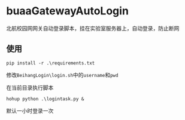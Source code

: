 # buaaGatewayAutoLogin
北航校园网网关自动登录脚本，挂在实验室服务器上，自动登录，防止断网

## 使用

```
pip install -r .\requirements.txt
```

修改`BeihangLogin\login.sh`中的`username`和`pwd`

在当前目录执行脚本

```
hohup python .\logintask.py &
```

默认一小时登录一次